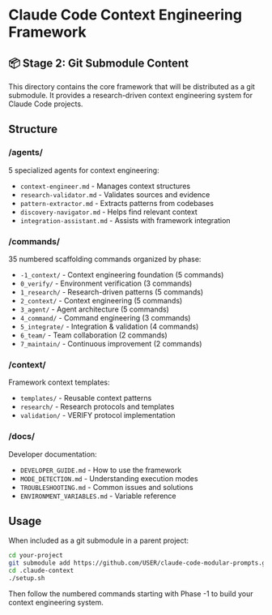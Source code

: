 # Claude Code Context Engineering Framework

## 📦 Stage 2: Git Submodule Content

This directory contains the core framework that will be distributed as a git submodule. It provides a research-driven context engineering system for Claude Code projects.

## Structure

### /agents/
5 specialized agents for context engineering:
- `context-engineer.md` - Manages context structures
- `research-validator.md` - Validates sources and evidence
- `pattern-extractor.md` - Extracts patterns from codebases
- `discovery-navigator.md` - Helps find relevant context
- `integration-assistant.md` - Assists with framework integration

### /commands/
35 numbered scaffolding commands organized by phase:
- `-1_context/` - Context engineering foundation (5 commands)
- `0_verify/` - Environment verification (3 commands)
- `1_research/` - Research-driven patterns (5 commands)
- `2_context/` - Context engineering (5 commands)
- `3_agent/` - Agent architecture (5 commands)
- `4_command/` - Command engineering (3 commands)
- `5_integrate/` - Integration & validation (4 commands)
- `6_team/` - Team collaboration (2 commands)
- `7_maintain/` - Continuous improvement (2 commands)

### /context/
Framework context templates:
- `templates/` - Reusable context patterns
- `research/` - Research protocols and templates
- `validation/` - VERIFY protocol implementation

### /docs/
Developer documentation:
- `DEVELOPER_GUIDE.md` - How to use the framework
- `MODE_DETECTION.md` - Understanding execution modes
- `TROUBLESHOOTING.md` - Common issues and solutions
- `ENVIRONMENT_VARIABLES.md` - Variable reference

## Usage

When included as a git submodule in a parent project:

```bash
cd your-project
git submodule add https://github.com/USER/claude-code-modular-prompts.git .claude-context
cd .claude-context
./setup.sh
```

Then follow the numbered commands starting with Phase -1 to build your context engineering system.